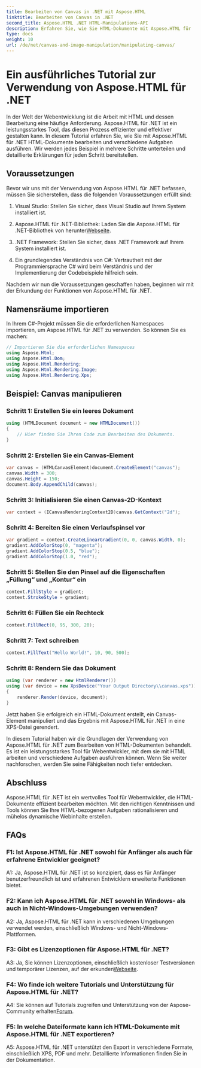 ```yaml
---
title: Bearbeiten von Canvas in .NET mit Aspose.HTML
linktitle: Bearbeiten von Canvas in .NET
second_title: Aspose.HTML .NET HTML-Manipulations-API
description: Erfahren Sie, wie Sie HTML-Dokumente mit Aspose.HTML für .NET bearbeiten. Dieses umfassende Tutorial behandelt die Grundlagen, Voraussetzungen und Schritt-für-Schritt-Beispiele.
type: docs
weight: 10
url: /de/net/canvas-and-image-manipulation/manipulating-canvas/
---
```

# Ein ausführliches Tutorial zur Verwendung von Aspose.HTML für .NET

In der Welt der Webentwicklung ist die Arbeit mit HTML und dessen Bearbeitung eine häufige Anforderung. Aspose.HTML für .NET ist ein leistungsstarkes Tool, das diesen Prozess effizienter und effektiver gestalten kann. In diesem Tutorial erfahren Sie, wie Sie mit Aspose.HTML für .NET HTML-Dokumente bearbeiten und verschiedene Aufgaben ausführen. Wir werden jedes Beispiel in mehrere Schritte unterteilen und detaillierte Erklärungen für jeden Schritt bereitstellen.

## Voraussetzungen

Bevor wir uns mit der Verwendung von Aspose.HTML für .NET befassen, müssen Sie sicherstellen, dass die folgenden Voraussetzungen erfüllt sind:

1. Visual Studio: Stellen Sie sicher, dass Visual Studio auf Ihrem System installiert ist.

2.  Aspose.HTML für .NET-Bibliothek: Laden Sie die Aspose.HTML für .NET-Bibliothek von herunter[Webseite](https://releases.aspose.com/html/net/).

3. .NET Framework: Stellen Sie sicher, dass .NET Framework auf Ihrem System installiert ist.

4. Ein grundlegendes Verständnis von C#: Vertrautheit mit der Programmiersprache C# wird beim Verständnis und der Implementierung der Codebeispiele hilfreich sein.

Nachdem wir nun die Voraussetzungen geschaffen haben, beginnen wir mit der Erkundung der Funktionen von Aspose.HTML für .NET.

## Namensräume importieren

In Ihrem C#-Projekt müssen Sie die erforderlichen Namespaces importieren, um Aspose.HTML für .NET zu verwenden. So können Sie es machen:

```csharp
// Importieren Sie die erforderlichen Namespaces
using Aspose.Html;
using Aspose.Html.Dom;
using Aspose.Html.Rendering;
using Aspose.Html.Rendering.Image;
using Aspose.Html.Rendering.Xps;
```

## Beispiel: Canvas manipulieren

### Schritt 1: Erstellen Sie ein leeres Dokument

```csharp
using (HTMLDocument document = new HTMLDocument())
{
    // Hier finden Sie Ihren Code zum Bearbeiten des Dokuments.
}
```

### Schritt 2: Erstellen Sie ein Canvas-Element

```csharp
var canvas = (HTMLCanvasElement)document.CreateElement("canvas");
canvas.Width = 300;
canvas.Height = 150;
document.Body.AppendChild(canvas);
```

### Schritt 3: Initialisieren Sie einen Canvas-2D-Kontext

```csharp
var context = (ICanvasRenderingContext2D)canvas.GetContext("2d");
```

### Schritt 4: Bereiten Sie einen Verlaufspinsel vor

```csharp
var gradient = context.CreateLinearGradient(0, 0, canvas.Width, 0);
gradient.AddColorStop(0, "magenta");
gradient.AddColorStop(0.5, "blue");
gradient.AddColorStop(1.0, "red");
```

### Schritt 5: Stellen Sie den Pinsel auf die Eigenschaften „Füllung“ und „Kontur“ ein

```csharp
context.FillStyle = gradient;
context.StrokeStyle = gradient;
```

### Schritt 6: Füllen Sie ein Rechteck

```csharp
context.FillRect(0, 95, 300, 20);
```

### Schritt 7: Text schreiben

```csharp
context.FillText("Hello World!", 10, 90, 500);
```

### Schritt 8: Rendern Sie das Dokument

```csharp
using (var renderer = new HtmlRenderer())
using (var device = new XpsDevice("Your Output Directory\\canvas.xps"))
{
    renderer.Render(device, document);
}
```

Jetzt haben Sie erfolgreich ein HTML-Dokument erstellt, ein Canvas-Element manipuliert und das Ergebnis mit Aspose.HTML für .NET in eine XPS-Datei gerendert.

In diesem Tutorial haben wir die Grundlagen der Verwendung von Aspose.HTML für .NET zum Bearbeiten von HTML-Dokumenten behandelt. Es ist ein leistungsstarkes Tool für Webentwickler, mit dem sie mit HTML arbeiten und verschiedene Aufgaben ausführen können. Wenn Sie weiter nachforschen, werden Sie seine Fähigkeiten noch tiefer entdecken.

## Abschluss

Aspose.HTML für .NET ist ein wertvolles Tool für Webentwickler, die HTML-Dokumente effizient bearbeiten möchten. Mit den richtigen Kenntnissen und Tools können Sie Ihre HTML-bezogenen Aufgaben rationalisieren und mühelos dynamische Webinhalte erstellen.

## FAQs

### F1: Ist Aspose.HTML für .NET sowohl für Anfänger als auch für erfahrene Entwickler geeignet?

A1: Ja, Aspose.HTML für .NET ist so konzipiert, dass es für Anfänger benutzerfreundlich ist und erfahrenen Entwicklern erweiterte Funktionen bietet.

### F2: Kann ich Aspose.HTML für .NET sowohl in Windows- als auch in Nicht-Windows-Umgebungen verwenden?

A2: Ja, Aspose.HTML für .NET kann in verschiedenen Umgebungen verwendet werden, einschließlich Windows- und Nicht-Windows-Plattformen.

### F3: Gibt es Lizenzoptionen für Aspose.HTML für .NET?

 A3: Ja, Sie können Lizenzoptionen, einschließlich kostenloser Testversionen und temporärer Lizenzen, auf der erkunden[Webseite](https://purchase.aspose.com/buy).

### F4: Wo finde ich weitere Tutorials und Unterstützung für Aspose.HTML für .NET?

 A4: Sie können auf Tutorials zugreifen und Unterstützung von der Aspose-Community erhalten[Forum](https://forum.aspose.com/).

### F5: In welche Dateiformate kann ich HTML-Dokumente mit Aspose.HTML für .NET exportieren?

A5: Aspose.HTML für .NET unterstützt den Export in verschiedene Formate, einschließlich XPS, PDF und mehr. Detaillierte Informationen finden Sie in der Dokumentation.
